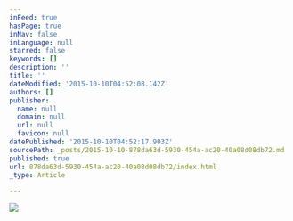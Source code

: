 ```yaml
---
inFeed: true
hasPage: true
inNav: false
inLanguage: null
starred: false
keywords: []
description: ''
title: ''
dateModified: '2015-10-10T04:52:08.142Z'
authors: []
publisher:
  name: null
  domain: null
  url: null
  favicon: null
datePublished: '2015-10-10T04:52:17.903Z'
sourcePath: _posts/2015-10-10-878da63d-5930-454a-ac20-40a08d08db72.md
published: true
url: 878da63d-5930-454a-ac20-40a08d08db72/index.html
_type: Article

---
```

![](https://the-grid-user-content.s3-us-west-2.amazonaws.com/d44f22bf-8e82-460b-8734-bf5f710cee3b.jpg)